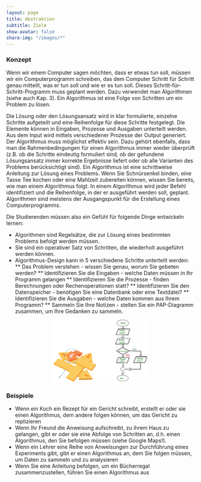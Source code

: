 ```yaml
---
layout: page
title: Abstraktion 
subtitle: Ziele
show-avatar: false
share-img: "/images/*"
--- 
```


### Konzept

Wenn wir einem Computer sagen möchten, dass er etwas tun soll, müssen wir ein Computerprogramm schreiben, das dem Computer Schritt für Schritt genau mitteilt, was er tun soll und wie er es tun soll. Dieses Schritt-für-Schritt-Programm muss geplant werden. Dazu verwendet man Algorithmen (siehe auch Kap. 3). Ein Algorithmus ist eine Folge von Schritten um ein Problem zu lösen. 

Die Lösung oder den Lösungsansatz wird in klar formulierte, einzelne Schritte aufgeteilt und eine Reihenfolge für diese Schritte festgelegt. Die Elemente können in Eingaben, Prozesse und Ausgaben unterteilt werden. Aus dem Input wird mittels verschiedener Prozesse der Output generiert. Der Algorithmus muss möglichst effektiv sein.
Dazu gehört ebenfalls, dass man die Rahmenbedingungen für einen Algorithmus immer wieder überprüft (z.B. ob die Schritte eindeutig formuliert sind, ob der gefundene Lösungsansatz immer korrekte Ergebnisse liefert oder ob alle Varianten des Problems berücksichtigt sind).
Ein Algorithmus ist eine schrittweise Anleitung zur Lösung eines Problems. Wenn Sie Schnürsenkel binden, eine Tasse Tee kochen oder eine Mahlzeit zubereiten können, wissen Sie bereits, wie man einem Algorithmus folgt. In einem Algorithmus wird jeder Befehl identifiziert und die Reihenfolge, in der er ausgeführt werden soll, geplant. Algorithmen sind meistens der Ausgangspunkt für die Erstellung eines Computerprogramms.

Die Studierenden müssen also ein Gefühl für folgende Dinge entwickeln lernen:

*	Algorithmen sind Regelsätze, die zur Lösung eines bestimmten Problems befolgt werden müssen.
*	Sie sind ein operativer Satz von Schritten, die wiederholt ausgeführt werden können.
*	Algorithmus-Design kann in 5 verschiedene Schritte unterteilt werden:
**	Das Problem verstehen - wissen Sie genau, worum Sie gebeten werden?
**	Identifizieren Sie die Eingaben - welche Daten müssen in Ihr Programm gelangen
**	Identifizieren Sie die Prozesse - finden Berechnungen oder Rechenoperationen statt?
**	Identifizieren Sie den Datenspeicher - benötigen Sie eine Datenbank oder eine Textdatei?
**	Identifizieren Sie die Ausgaben - welche Daten kommen aus Ihrem Programm?
**	Sammeln Sie Ihre Notizen - stellen Sie ein PAP-Diagramm zusammen, um Ihre Gedanken zu sammeln.

<center><img src="/images/AlgorithmDesign.JPG" width="50%" height="50%"/></center>

### Beispiele

*	Wenn ein Koch ein Rezept für ein Gericht schreibt, erstellt er oder sie einen Algorithmus, dem andere folgen können, um das Gericht zu replizieren
*	Wenn Ihr Freund die Anweisung aufschreibt, zu ihrem Haus zu gelangen, gibt er oder sie eine Abfolge von Schritten an, d.h. einen Algorithmus, den Sie befolgen müssen (siehe Google Maps!).
*	Wenn ein Lehrer eine Reihe von Anweisungen zur Durchführung eines Experiments gibt, gibt er einen Algorithmus an, dem Sie folgen müssen, um Daten zu sammeln und zu analysieren
*	Wenn Sie eine Anleitung befolgen, um ein Bücherregal zusammenzustellen, führen Sie einen Algorithmus aus

